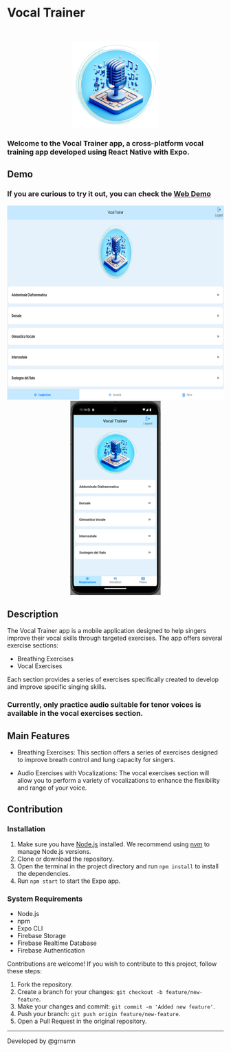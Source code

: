 # Vocal Trainer 
</br>
<p align="center">
  <img src="./assets/splash.png" alt="Logo" height="200" />
</p>

### Welcome to the Vocal Trainer app, a cross-platform vocal training app developed using React Native with Expo.

## Demo
### If you are curious to try it out, you can check the [Web Demo](https://vocaltrainer.netlify.app/)

<p align="center">
  <img src="./assets/Demo_web.png" alt="web_demo" height="450" />
  <img src="./assets/Demo_android.png" alt="android_demo" height="450" />
</p>

## Description

The Vocal Trainer app is a mobile application designed to help singers improve their vocal skills through targeted exercises. The app offers several exercise sections:

- Breathing Exercises
- Vocal Exercises

Each section provides a series of exercises specifically created to develop and improve specific singing skills.

### **Currently, only practice audio suitable for tenor voices is available in the vocal exercises section.**

## Main Features

- Breathing Exercises: This section offers a series of exercises designed to improve breath control and lung capacity for singers.
<!-- 
- Rhythmic Exercises: Here you will find exercises to refine your sense of rhythm and precision in interpreting musical notes. (Still in the planning stage) -->

- Audio Exercises with Vocalizations: The vocal exercises section will allow you to perform a variety of vocalizations to enhance the flexibility and range of your voice.

## Contribution

### Installation

1. Make sure you have [Node.js](https://nodejs.org/) installed. We recommend using [nvm](https://github.com/nvm-sh/nvm) to manage Node.js versions.
2. Clone or download the repository.
3. Open the terminal in the project directory and run `npm install` to install the dependencies.
4. Run `npm start` to start the Expo app.

### System Requirements

- Node.js
- npm
- Expo CLI
- Firebase Storage
- Firebase Realtime Database
- Firebase Authentication

Contributions are welcome! If you wish to contribute to this project, follow these steps:

1. Fork the repository.
2. Create a branch for your changes: `git checkout -b feature/new-feature`.
3. Make your changes and commit: `git commit -m 'Added new feature'`.
4. Push your branch: `git push origin feature/new-feature`.
5. Open a Pull Request in the original repository.

---

Developed by @grnsmn